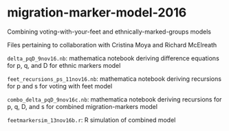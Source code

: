 # migration-marker-model-2016
Combining voting-with-your-feet and ethnically-marked-groups models


Files pertaining to collaboration with Cristina Moya and Richard McElreath

``delta_pqD_9nov16.nb``: mathematica notebook deriving difference equations for p, q, and D for ethnic markers model

``feet_recursions_ps_11nov16.nb``: mathematica notebook deriving recursions for p and s for voting with feet model

``combo_delta_pqD_9nov16c.nb``: mathematica notebook deriving recursions for p, q, D, and s for combined migration-markers model

``feetmarkersim_13nov16b.r``: R simulation of combined model

